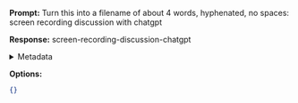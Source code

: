 **Prompt:**
Turn this into a filename of about 4 words, hyphenated, no spaces: screen recording discussion with chatgpt

**Response:**
screen-recording-discussion-chatgpt

<details><summary>Metadata</summary>

- Duration: 1238 ms
- Datetime: 2023-11-10T17:05:58.219953
- Model: gpt-3.5-turbo-0613

</details>

**Options:**
```json
{}
```

